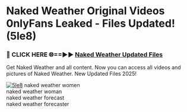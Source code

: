 # Naked Weather Original Videos 0nlyFans Leaked - Files Updated! (5le8)

<h3>🔴 CLICK HERE 🌐==►► <a href="https://tinyurl.com/yckcrads" rel="nofollow">Naked Weather Updated Files</a></h3>

Get Naked Weather and all content. Now you can access all videos and pictures of Naked Weather. New Updated Files 2025!

[![5le8](https://i.imgur.com/hpKpOFt.gif)](https://tinyurl.com/yckcrads)
naked weather women<br>
naked weather woman<br>
naked weather forecast<br>
naked weather forecaster